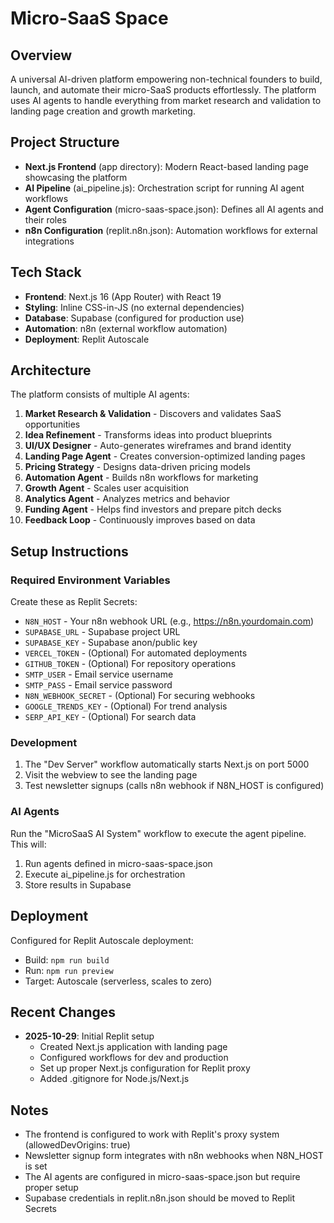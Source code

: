 # Micro-SaaS Space

## Overview
A universal AI-driven platform empowering non-technical founders to build, launch, and automate their micro-SaaS products effortlessly. The platform uses AI agents to handle everything from market research and validation to landing page creation and growth marketing.

## Project Structure
- **Next.js Frontend** (app directory): Modern React-based landing page showcasing the platform
- **AI Pipeline** (ai_pipeline.js): Orchestration script for running AI agent workflows
- **Agent Configuration** (micro-saas-space.json): Defines all AI agents and their roles
- **n8n Configuration** (replit.n8n.json): Automation workflows for external integrations

## Tech Stack
- **Frontend**: Next.js 16 (App Router) with React 19
- **Styling**: Inline CSS-in-JS (no external dependencies)
- **Database**: Supabase (configured for production use)
- **Automation**: n8n (external workflow automation)
- **Deployment**: Replit Autoscale

## Architecture
The platform consists of multiple AI agents:
1. **Market Research & Validation** - Discovers and validates SaaS opportunities
2. **Idea Refinement** - Transforms ideas into product blueprints
3. **UI/UX Designer** - Auto-generates wireframes and brand identity
4. **Landing Page Agent** - Creates conversion-optimized landing pages
5. **Pricing Strategy** - Designs data-driven pricing models
6. **Automation Agent** - Builds n8n workflows for marketing
7. **Growth Agent** - Scales user acquisition
8. **Analytics Agent** - Analyzes metrics and behavior
9. **Funding Agent** - Helps find investors and prepare pitch decks
10. **Feedback Loop** - Continuously improves based on data

## Setup Instructions

### Required Environment Variables
Create these as Replit Secrets:
- `N8N_HOST` - Your n8n webhook URL (e.g., https://n8n.yourdomain.com)
- `SUPABASE_URL` - Supabase project URL
- `SUPABASE_KEY` - Supabase anon/public key
- `VERCEL_TOKEN` - (Optional) For automated deployments
- `GITHUB_TOKEN` - (Optional) For repository operations
- `SMTP_USER` - Email service username
- `SMTP_PASS` - Email service password
- `N8N_WEBHOOK_SECRET` - (Optional) For securing webhooks
- `GOOGLE_TRENDS_KEY` - (Optional) For trend analysis
- `SERP_API_KEY` - (Optional) For search data

### Development
1. The "Dev Server" workflow automatically starts Next.js on port 5000
2. Visit the webview to see the landing page
3. Test newsletter signups (calls n8n webhook if N8N_HOST is configured)

### AI Agents
Run the "MicroSaaS AI System" workflow to execute the agent pipeline. This will:
1. Run agents defined in micro-saas-space.json
2. Execute ai_pipeline.js for orchestration
3. Store results in Supabase

## Deployment
Configured for Replit Autoscale deployment:
- Build: `npm run build`
- Run: `npm run preview`
- Target: Autoscale (serverless, scales to zero)

## Recent Changes
- **2025-10-29**: Initial Replit setup
  - Created Next.js application with landing page
  - Configured workflows for dev and production
  - Set up proper Next.js configuration for Replit proxy
  - Added .gitignore for Node.js/Next.js

## Notes
- The frontend is configured to work with Replit's proxy system (allowedDevOrigins: true)
- Newsletter signup form integrates with n8n webhooks when N8N_HOST is set
- The AI agents are configured in micro-saas-space.json but require proper setup
- Supabase credentials in replit.n8n.json should be moved to Replit Secrets
